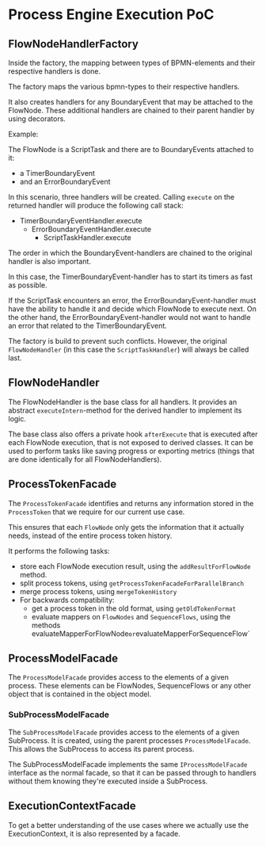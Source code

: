 # Process Engine Execution PoC

## FlowNodeHandlerFactory

Inside the factory, the mapping between types of BPMN-elements and their respective handlers is done.

The factory maps the various bpmn-types to their respective handlers.

It also creates handlers for any BoundaryEvent that may be attached to the FlowNode.
These additional handlers are chained to their parent handler by using decorators.

Example:

The FlowNode is a ScriptTask and there are to BoundaryEvents attached to it:
* a TimerBoundaryEvent
* and an ErrorBoundaryEvent

In this scenario, three handlers will be created.
Calling `execute` on the returned handler will produce the following call stack:

* TimerBoundaryEventHandler.execute
  * ErrorBoundaryEventHandler.execute
    * ScriptTaskHandler.execute

The order in which the BoundaryEvent-handlers are chained to the original handler is also important.

In this case, the TimerBoundaryEvent-handler has to start its timers as fast as possible.

If the ScriptTask encounters an error, the ErrorBoundaryEvent-handler must have the ability to handle it and decide which FlowNode to execute next.
On the other hand, the ErrorBoundaryEvent-handler would not want to handle an error that related to the TimerBoundaryEvent.

The factory is build to prevent such conflicts. However, the original `FlowNodeHandler` (in this case the `ScriptTaskHandler`) will always be called last.

## FlowNodeHandler

The FlowNodeHandler is the base class for all handlers. It provides an abstract `executeIntern`-method for the derived handler to implement its logic.

The base class also offers a private hook `afterExecute` that is executed after each FlowNode execution, that is not exposed to derived classes.
It can be used to perform tasks like saving progress or exporting metrics (things that are done identically for all FlowNodeHandlers).

## ProcessTokenFacade

The `ProcessTokenFacade` identifies and returns any information stored in the `ProcessToken` that we require for our current use case.

This ensures that each `FlowNode` only gets the information that it actually needs, instead of the
entire process token history.

It performs the following tasks:
* store each FlowNode execution result, using the `addResultForFlowNode` method.
* split process tokens, using `getProcessTokenFacadeForParallelBranch`
* merge process tokens, using `mergeTokenHistory`
* For backwards compatibility:
  * get a process token in the old format, using `getOldTokenFormat`
  * evaluate mappers on `FlowNodes` and `SequenceFlows`, using the methods evaluateMapperForFlowNode` or `evaluateMapperForSequenceFlow`

## ProcessModelFacade

The `ProcessModelFacade` provides access to the elements of a given process. These elements can be FlowNodes, SequenceFlows or any other object that is contained in the object model.

### SubProcessModelFacade

The `SubProcessModelFacade` provides access to the elements of a given SubProcess. 
It is created, using the parent processes `ProcessModelFacade`.
This allows the SubProcess to access its parent process.

The SubProcessModelFacade implements the same `IProcessModelFacade` interface as the normal facade, so that it can be passed through to handlers without them knowing they're executed inside a SubProcess.

## ExecutionContextFacade

To get a better understanding of the use cases where we actually use the ExecutionContext, it is also represented by a facade.
